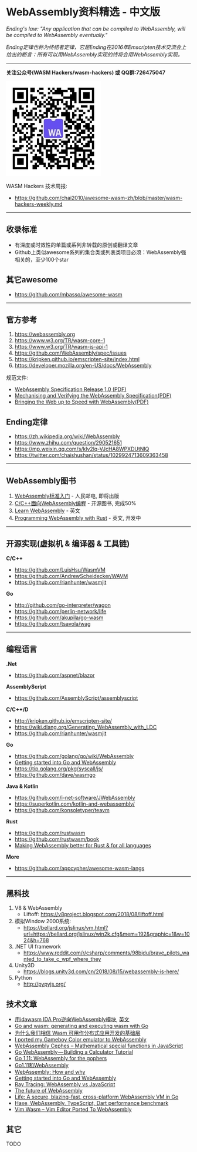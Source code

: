 # WebAssembly资料精选 - 中文版

*Ending's law: "Any application that can be compiled to WebAssembly, will be compiled to WebAssembly eventually."*

*Ending定律也称为终结者定律，它是Ending在2016年Emscripten技术交流会上给出的断言：所有可以用WebAssembly实现的终将会用WebAssembly实现。*

----

**关注公众号(WASM Hackers/wasm-hackers) 或 QQ群:726475047**

![](weixin-wasm-hackers.jpg)

WASM Hackers 技术周报:

- https://github.com/chai2010/awesome-wasm-zh/blob/master/wasm-hackers-weekly.md

----

## 收录标准

- 有深度或时效性的单篇或系列非转载的原创或翻译文章
- Github上类似awesome系列的集合类或列表类项目必须：WebAssembly强相关的，至少100个star

## 其它awesome

- https://github.com/mbasso/awesome-wasm

----

## 官方参考

1. https://webassembly.org
1. https://www.w3.org/TR/wasm-core-1
1. https://www.w3.org/TR/wasm-js-api-1
1. https://github.com/WebAssembly/spec/issues
1. https://kripken.github.io/emscripten-site/index.html
1. https://developer.mozilla.org/en-US/docs/WebAssembly

规范文件:

- [WebAssembly Specification Release 1.0 (PDF)](spec/WebAssembly-v1.0.pdf)
- [Mechanising and Verifying the WebAssembly Specification(PDF)](spec/mechanising-and-verifying-the-webassembly-specification.pdf)
- [Bringing the Web up to Speed with WebAssembly(PDF)](spec/pldi2017.pdf)

## Ending定律

- https://zh.wikipedia.org/wiki/WebAssembly
- https://www.zhihu.com/question/290521651
- https://mp.weixin.qq.com/s/klv2lq-VJcHA8WPXDUtNlQ
- https://twitter.com/chaishushan/status/1029924713609363458

----

## WebAssembly图书

1. [WebAssembly标准入门](webassembly-primer.md) - 人民邮电, 即将出版
1. [C/C++面向WebAssembly编程](https://github.com/3dgen/cppwasm-book) - 开源图书, 完成50%
1. [Learn WebAssembly](https://www.packtpub.com/web-development/learn-webassembly) - 英文
1. [Programming WebAssembly with Rust](https://medium.com/@KevinHoffman/programming-webassembly-with-rust-the-book-7c4a890fcf97) - 英文, 开发中


----

## 开源实现(虚拟机 & 编译器 & 工具链)

**C/C++**

- https://github.com/LuisHsu/WasmVM
- https://github.com/AndrewScheidecker/WAVM
- https://github.com/rianhunter/wasmjit

**Go**

- http://github.com/go-interpreter/wagon
- https://github.com/perlin-network/life
- https://github.com/akupila/go-wasm
- https://github.com/tsavola/wag

----


## 编程语言

**.Net**

- https://github.com/aspnet/blazor

**AssemblyScript**

- https://github.com/AssemblyScript/assemblyscript

**C/C++/D**

- http://kripken.github.io/emscripten-site/
- https://wiki.dlang.org/Generating_WebAssembly_with_LDC
- https://github.com/rianhunter/wasmjit

**Go**

- https://github.com/golang/go/wiki/WebAssembly
- [Getting started into Go and WebAssembly](https://medium.com/@sendilkumarn/getting-started-into-go-and-webassembly-8491b133a616)
- https://tip.golang.org/pkg/syscall/js/
- https://github.com/dave/wasmgo

**Java & Kotlin**

- https://github.com/i-net-software/JWebAssembly
- https://superkotlin.com/kotlin-and-webassembly/
- https://github.com/konsoletyper/teavm

**Rust**

- https://github.com/rustwasm
- https://github.com/rustwasm/book
- [Making WebAssembly better for Rust & for all languages](https://hacks.mozilla.org/2018/03/making-webassembly-better-for-rust-for-all-languages/)

**More**

- https://github.com/appcypher/awesome-wasm-langs

----

## 黑科技


1. V8 & WebAssembly
   - Liftoff: https://v8project.blogspot.com/2018/08/liftoff.html
1. 模拟Window 2000系统:
   - https://bellard.org/jslinux/vm.html?url=https://bellard.org/jslinux/win2k.cfg&mem=192&graphic=1&w=1024&h=768
1. .NET UI framework
   - https://www.reddit.com/r/csharp/comments/98bjdu/brave_pilots_wanted_to_take_c_wpf_where_they
1. Unity3D
   - https://blogs.unity3d.com/cn/2018/08/15/webassembly-is-here/
1. Python
   - http://pypyjs.org/


## 技术文章

- [用idawasm IDA Pro逆向WebAssembly模块](https://xz.aliyun.com/t/2854), [英文](https://www.fireeye.com/blog/threat-research/2018/10/reverse-engineering-webassembly-modules-using-the-idawasm-ida-pro-plugin.html)
- [Go and wasm: generating and executing wasm with Go](https://blog.gopheracademy.com/advent-2017/go-wasm/)
- [为什么我们相信 Wasm 可用作分布式应用开发的基础层](https://ethfans.org/posts/wasm-smart-contract-development)
- [I ported my Gameboy Color emulator to WebAssembly](https://djhworld.github.io/post/2018/09/21/i-ported-my-gameboy-color-emulator-to-webassembly/)
- [WebAssembly Cephes – Mathematical special functions in JavaScript](https://www.nearform.com/blog/webassembly-cephes/)
- [Go WebAssembly — Building a Calculator Tutorial](https://hackernoon.com/go-webassembly-building-a-calculator-tutorial-70fff89db6a9)
- [Go 1.11: WebAssembly for the gophers](https://medium.zenika.com/go-1-11-webassembly-for-the-gophers-ae4bb8b1ee03)
- [Go1.11和WebAssembly](https://mp.weixin.qq.com/s/jqISsdQ9tDzy9Zg6g6u5xw)
- [WebAssembly: How and why](https://blog.logrocket.com/webassembly-how-and-why-559b7f96cd71)
- [Getting started into Go and WebAssembly](https://medium.com/@sendilkumarn/getting-started-into-go-and-webassembly-8491b133a616)
- [Ray Tracing: WebAssembly vs JavaScript](http://matt-harrison.com/raytracing-webassembly-vs-javascript/)
- [The future of WebAssembly](https://blog.scottlogic.com/2018/07/20/wasm-future.html)
- [Life: A secure, blazing-fast, cross-platform WebAssembly VM in Go](https://medium.com/perlin-network/life-a-secure-blazing-fast-cross-platform-webassembly-vm-in-go-ea3b31fa6e09)
- [Haxe, WebAssembly, TypeScript, Dart performance benchmark](https://github.com/damoebius/HaxeBench)
- [Vim Wasm – Vim Editor Ported To WebAssembly](https://kalilinuxtutorials.com/vim-wasm-vim-editor/)


## 其它

TODO
